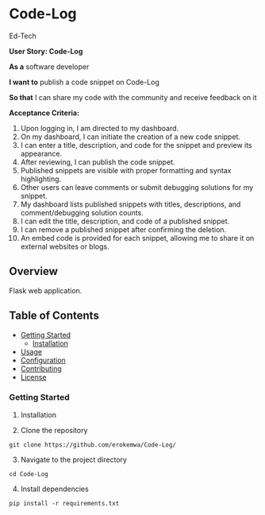 # Code-Log
Ed-Tech

**User Story: Code-Log**

**As a** software developer

**I want to** publish a code snippet on Code-Log

**So that** I can share my code with the community and receive feedback on it

**Acceptance Criteria:**
1. Upon logging in, I am directed to my dashboard.
2. On my dashboard, I can initiate the creation of a new code snippet.
3. I can enter a title, description, and code for the snippet and preview its appearance.
4. After reviewing, I can publish the code snippet.
5. Published snippets are visible with proper formatting and syntax highlighting.
6. Other users can leave comments or submit debugging solutions for my snippet.
7. My dashboard lists published snippets with titles, descriptions, and comment/debugging solution counts.
8. I can edit the title, description, and code of a published snippet.
9. I can remove a published snippet after confirming the deletion.
10. An embed code is provided for each snippet, allowing me to share it on external websites or blogs.


## Overview

Flask web application. 

## Table of Contents

- [Getting Started](#getting-started)
  - [Installation](#installation)
- [Usage](#usage)
- [Configuration](#configuration)
- [Contributing](#contributing)
- [License](#license)

### Getting Started

 1. Installation

2. Clone the repository
```
git clone https://github.com/erokemwa/Code-Log/
```
3. Navigate to the project directory
```
cd Code-Log
```

4. Install dependencies
```
pip install -r requirements.txt
```
